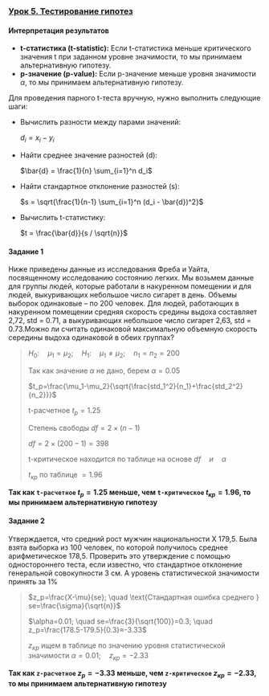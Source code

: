 ### [Урок 5. Тестирование гипотез](https://gb.ru/lessons/447657)

#### Интерпретация результатов

- **t-статистика (t-statistic):** Если t-статистика меньше критического значения t при заданном уровне значимости, то мы принимаем альтернативную гипотезу.
- **p-значение (p-value):** Если p-значение меньше уровня значимости $\alpha$, то мы принимаем альтернативную гипотезу.

Для проведения парного t-теста вручную, нужно выполнить следующие шаги:

- Вычислить разности между парами значений:

  $d_i = x_i - y_i$

- Найти среднее значение разностей (d):

  $\bar{d} = \frac{1}{n} \sum_{i=1}^n d_i$

- Найти стандартное отклонение разностей (s):

  $s = \sqrt{\frac{1}{n-1} \sum_{i=1}^n (d_i - \bar{d})^2}$

- Вычислить t-статистику:

  $t = \frac{\bar{d}}{s / \sqrt{n}}$

#### Задание 1

Ниже приведены данные из исследования Фреба и Уайта, посвященному исследованию состоянию легких. Мы возьмем данные для группы людей, которые работали в накуренном помещении и для людей, выкуривающих небольшое число сигарет в день. Объемы выборок одинаковые – по 200 человек. Для людей, работающих в накуренном помещении средняя скорость средины выдоха составляет 2,72, std = 0.71, а выкуривающих небольшое число сигарет 2,63, std = 0.73.Можно ли считать одинаковой максимальную объемную скорость середины выдоха одинаковой в обеих группах?

> $H_0: \quad \mu_1=\mu_2; \quad H_1: \quad \mu_1 \neq \mu_2; \quad n_1=n_2=200$
>
> Так как значение $\alpha$ не дано, берем $\alpha=0.05$
>
> $t_p=\frac{\mu_1-\mu_2}{\sqrt{\frac{std_1^2}{n_1}+\frac{std_2^2}{n_2}}}$
>
> t-расчетное $t_p=1.25$
>
> Степень свободы $df=2×(n-1)$
>
> $df = 2×(200-1) = 398$
>
> t-критическое находится по таблице на основе $df \quad и \quad \alpha$
>
> $t_{кр}$ по таблице $=1.96$

**Так как `t-расчетное` $t_p=1.25$ меньше, чем `t-критическое` $t_{кр}=1.96$, то мы принимаем альтернативную гипотезу**

#### Задание 2

Утверждается, что средний рост мужчин национальности Х 179,5. Была взята выборка из 100 человек, по которой получилось среднее арифметическое 178,5. Проверить это утверждение с помощью одностороннего
теста, если известно, что стандартное отклонение генеральной совокупности 3 см. А уровень статистической значимости принять за 1%

> $z_p=\frac{X-\mu}{se}; \quad \text{Стандартная ошибка среднего } se=\frac{\sigma}{\sqrt{n}}$
>
> $\alpha=0.01; \quad se=\frac{3}{\sqrt{100}}=0.3; \quad z_p=\frac{178.5-179.5}{0.3}≈-3.33$
>
> $z_{кр}$ ищем в таблице по значению уровня статистической значимости $\alpha=0.01; \quad z_{кр}=-2.33$

**Так как `z-расчетное` $z_p=-3.33$ меньше, чем `z-критическое` $z_{кр}=-2.33$, то мы принимаем альтернативную гипотезу**
